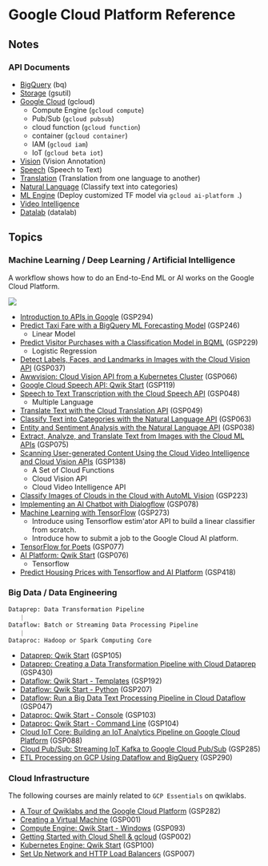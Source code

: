# Google Cloud Platform Reference



## Notes



### API Documents

*   [BigQuery](api_doc/bq_api.md) (bq)
*   [Storage](api_doc/gsutil_api.md) (gsutil)
*   [Google Cloud](api_doc/gcloud_api.md) (gcloud)
    *   Compute Engine (`gcloud compute`)
    *   Pub/Sub (`gcloud pubsub`)
    *   cloud function (`gcloud function`)
    *   container (`gcloud container`)
    *   IAM (`gcloud iam`)
    *   IoT (`gcloud beta iot`)
*   [Vision](api_doc/gvision_api.md) (Vision Annotation)
*   [Speech](api_doc/gspeech_api.md) (Speech to Text)
*   [Translation](api_doc/gtranslation_api.md) (Translation from one language to another)
*   [Natural Language](api_doc/gnl_api.md) (Classify text into categories)
*   [ML Engine](api_doc/gml_engine.md) (Deploy customized TF model via `gcloud ai-platform `.)
*   [Video Intelligence](api_doc/gvideo_API.md)
*   [Datalab](api_doc/datalab_api.md) (datalab)



## Topics

### Machine Learning / Deep Learning / Artificial Intelligence

A workflow shows how to do an End-to-End ML or AI works on the Google Cloud Platform.

![](https://cloud.google.com/images/ai-platform/cloud-ai-platform.svg?hl=zh-tw)



* [Introduction to APIs in Google](ML_DL_AI/google_api.md) (GSP294)
*   [Predict Taxi Fare with a BigQuery ML Forecasting Model](ML_DL_AI/Predict_Taxi_Fare.md) (GSP246)
    *   Linear Model
*   [Predict Visitor Purchases with a Classification Model in BQML](ML_DL_AI/Predict_Visitor_Purchases.md) (GSP229)
    *   Logistic Regression
*   [Detect Labels, Faces, and Landmarks in Images with the Cloud Vision API](ML_DL_AI/Cloud_Vision_API.md) (GSP037)
*   [Awwvision: Cloud Vision API from a Kubernetes Cluster](ML_DL_AI/k8s_cluster_vision_api.md) (GSP066)
*   [Google Cloud Speech API: Qwik Start](ML_DL_AI/Cloud_Speech.md) (GSP119)
*   [Speech to Text Transcription with the Cloud Speech API](ML_DL_AI/Cloud_Speech_2.md) (GSP048)
    *   Multiple Language
*   [Translate Text with the Cloud Translation API](ML_DL_AI/Cloud_Translation.md) (GSP049)
*   [Classify Text into Categories with the Natural Language API](ML_DL_AI/Natural_Language.md) (GSP063)
*   [Entity and Sentiment Analysis with the Natural Language API](ML_DL_AI/entity_sentiment_nl.md) (GSP038)
*   [Extract, Analyze, and Translate Text from Images with the Cloud ML APIs](ML_DL_AI/Cloud_ML.md) (GSP075)
*   [Scanning User-generated Content Using the Cloud Video Intelligence and Cloud Vision APIs](ML_DL_AI/Cloud_Video_Vision.md) (GSP138)
    *   A Set of Cloud Functions
    *   Cloud Vision API
    *   Cloud Video Intelligence API
* [Classify Images of Clouds in the Cloud with AutoML Vision](ML_DL_AI/classify_image_automl_vision.md) (GSP223)
* [Implementing an AI Chatbot with Dialogflow](ML_DL_AI/ai_chatbot_dialogflow.md) (GSP078)
* [Machine Learning with TensorFlow](ML_DL_AI/ML_Tensorflow.md) (GSP273)
    * Introduce using Tensorflow estim'ator API to build a linear classifier from scratch.
    * Introduce how to submit a job to the Google Cloud AI platform.
* [TensorFlow for Poets](ML_DL_AI/tf_poets.md) (GSP077)
*   [AI Platform: Qwik Start](ML_DL_AI/Cloud_ML_Engine.md) (GSP076)
    *   Tensorflow
*   [Predict Housing Prices with Tensorflow and AI Platform](ML_DL_AI/housing_prices_tf_ai_platform.md) (GSP418)



### Big Data / Data Engineering

```text
Dataprep: Data Transformation Pipeline
   ｜
Dataflow: Batch or Streaming Data Processing Pipeline
   ｜
Dataproc: Hadoop or Spark Computing Core
```

*   [Dataprep: Qwik Start](BigData_DataEngineering/Data_Prep.md) (GSP105)
*   [Dataprep: Creating a Data Transformation Pipeline with Cloud Dataprep](BigData_DataEngineering/Data_Prep_Pipeline.md) (GSP430)
*   [Dataflow: Qwik Start - Templates](BigData_DataEngineering/Data_Flow_Templates.md) (GSP192)
*   [Dataflow: Qwik Start - Python](BigData_DataEngineering/Data_Flow_Python.md) (GSP207)
*   [Dataflow: Run a Big Data Text Processing Pipeline in Cloud Dataflow](BigData_DataEngineering/Data_Flow_Pipeline.md) (GSP047)
*   [Dataproc: Qwik Start - Console](BigData_DataEngineering/data_proc_console.md) (GSP103)
*   [Dataproc: Qwik Start - Command Line](BigData_DataEngineering/data_proc_cli.md) (GSP104)
*   [Cloud IoT Core: Building an IoT Analytics Pipeline on Google Cloud Platform](BigData_DataEngineering/cloud_iot_core.md) (GSP088)
*   [Cloud Pub/Sub: Streaming IoT Kafka to Google Cloud Pub/Sub](BigData_DataEngineering/iot_kafka_pub_sub.md) (GSP285)
*   [ETL Processing on GCP Using Dataflow and BigQuery](BigData_DataEngineering/etl_gcp_dataflow_bigquery.md) (GSP290)



### Cloud Infrastructure

The following courses are mainly related to `GCP Essentials` on qwiklabs.

*   [A Tour of Qwiklabs and the Google Cloud Platform](CloudInfrastructure/qwiklab_gcp.md) (GSP282)
*   [Creating a Virtual Machine](CloudInfrastructure/Create_VMs.md) (GSP001)
*   [Compute Engine: Qwik Start - Windows](CloudInfrastructure/Create_Windows_VMs.md) (GSP093)
*   [Getting Started with Cloud Shell & gcloud](CloudInfrastructure/cloud_shell_gcloud.md) (GSP002)
*   [Kubernetes Engine: Qwik Start](CloudInfrastructure/gke_start.md) (GSP100)
*   [Set Up Network and HTTP Load Balancers](CloudInfrastructure/network_http_balancer.md) (GSP007)













